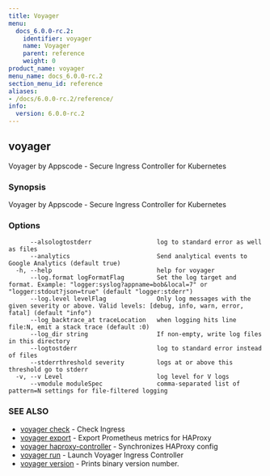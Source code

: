 ```yaml
---
title: Voyager
menu:
  docs_6.0.0-rc.2:
    identifier: voyager
    name: Voyager
    parent: reference
    weight: 0
product_name: voyager
menu_name: docs_6.0.0-rc.2
section_menu_id: reference
aliases:
- /docs/6.0.0-rc.2/reference/
info:
  version: 6.0.0-rc.2
---
```


## voyager

Voyager by Appscode - Secure Ingress Controller for Kubernetes

### Synopsis

Voyager by Appscode - Secure Ingress Controller for Kubernetes

### Options

```
      --alsologtostderr                  log to standard error as well as files
      --analytics                        Send analytical events to Google Analytics (default true)
  -h, --help                             help for voyager
      --log.format logFormatFlag         Set the log target and format. Example: "logger:syslog?appname=bob&local=7" or "logger:stdout?json=true" (default "logger:stderr")
      --log.level levelFlag              Only log messages with the given severity or above. Valid levels: [debug, info, warn, error, fatal] (default "info")
      --log_backtrace_at traceLocation   when logging hits line file:N, emit a stack trace (default :0)
      --log_dir string                   If non-empty, write log files in this directory
      --logtostderr                      log to standard error instead of files
      --stderrthreshold severity         logs at or above this threshold go to stderr
  -v, --v Level                          log level for V logs
      --vmodule moduleSpec               comma-separated list of pattern=N settings for file-filtered logging
```

### SEE ALSO

* [voyager check](/docs/6.0.0-rc.2/reference/voyager_check)	 - Check Ingress
* [voyager export](/docs/6.0.0-rc.2/reference/voyager_export)	 - Export Prometheus metrics for HAProxy
* [voyager haproxy-controller](/docs/6.0.0-rc.2/reference/voyager_haproxy-controller)	 - Synchronizes HAProxy config
* [voyager run](/docs/6.0.0-rc.2/reference/voyager_run)	 - Launch Voyager Ingress Controller
* [voyager version](/docs/6.0.0-rc.2/reference/voyager_version)	 - Prints binary version number.


